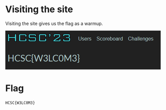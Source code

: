 # Visiting the site

Visiting the site gives us the flag as a warmup.

![](screenshots/1.png)

# Flag

`HCSC{W3LC0M3}`